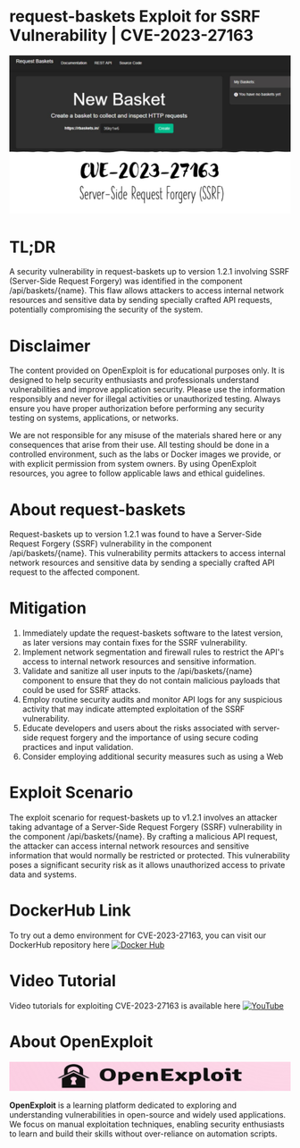 # request-baskets Exploit for SSRF Vulnerability | CVE-2023-27163
![CVE-2023-27163](https://raw.githubusercontent.com/pawanjswal/pawanjswal.github.io/master/cve-2023-27163/assets/thumbnail.jpg)

# TL;DR
A security vulnerability in request-baskets up to version 1.2.1 involving SSRF (Server-Side Request Forgery) was identified in the component /api/baskets/{name}. This flaw allows attackers to access internal network resources and sensitive data by sending specially crafted API requests, potentially compromising the security of the system.

# Disclaimer

The content provided on OpenExploit is for educational purposes only. It is designed to help security enthusiasts and professionals understand vulnerabilities and improve application security. Please use the information responsibly and never for illegal activities or unauthorized testing. Always ensure you have proper authorization before performing any security testing on systems, applications, or networks.

We are not responsible for any misuse of the materials shared here or any consequences that arise from their use. All testing should be done in a controlled environment, such as the labs or Docker images we provide, or with explicit permission from system owners. By using OpenExploit resources, you agree to follow applicable laws and ethical guidelines.

# About request-baskets
Request-baskets up to version 1.2.1 was found to have a Server-Side Request Forgery (SSRF) vulnerability in the component /api/baskets/{name}. This vulnerability permits attackers to access internal network resources and sensitive data by sending a specially crafted API request to the affected component.

# Mitigation
1. Immediately update the request-baskets software to the latest version, as later versions may contain fixes for the SSRF vulnerability.
2. Implement network segmentation and firewall rules to restrict the API's access to internal network resources and sensitive information.
3. Validate and sanitize all user inputs to the /api/baskets/{name} component to ensure that they do not contain malicious payloads that could be used for SSRF attacks.
4. Employ routine security audits and monitor API logs for any suspicious activity that may indicate attempted exploitation of the SSRF vulnerability.
5. Educate developers and users about the risks associated with server-side request forgery and the importance of using secure coding practices and input validation.
6. Consider employing additional security measures such as using a Web

# Exploit Scenario
The exploit scenario for request-baskets up to v1.2.1 involves an attacker taking advantage of a Server-Side Request Forgery (SSRF) vulnerability in the component /api/baskets/{name}. By crafting a malicious API request, the attacker can access internal network resources and sensitive information that would normally be restricted or protected. This vulnerability poses a significant security risk as it allows unauthorized access to private data and systems.

# DockerHub Link
To try out a demo environment for CVE-2023-27163, you can visit our DockerHub repository here [![Docker Hub](https://img.shields.io/badge/Docker_Hub-2496ED)](https://hub.docker.com/u/pawanjswal)

# Video Tutorial
Video tutorials for exploiting CVE-2023-27163 is available here [![YouTube](https://img.shields.io/badge/YouTube-FF0000)](https://www.youtube.com/@OpenExploit)

# About OpenExploit

![OpenExploit](https://raw.githubusercontent.com/pawanjswal/pawanjswal.github.io/master/assets/logo.png)

**OpenExploit** is a learning platform dedicated to exploring and understanding vulnerabilities in open-source and widely used applications. We focus on manual exploitation techniques, enabling security enthusiasts to learn and build their skills without over-reliance on automation scripts.
